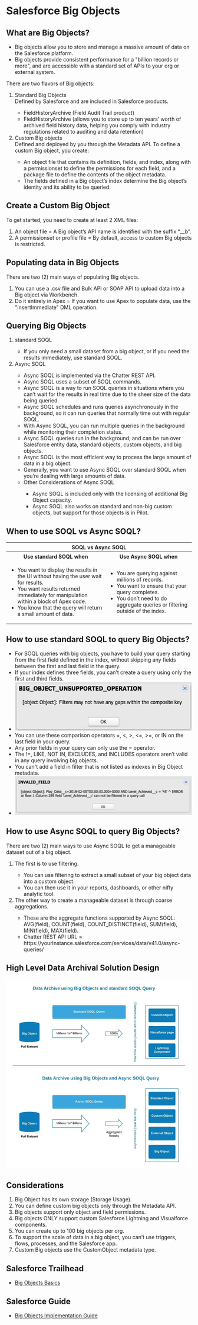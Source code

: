 # Salesforce Big Objects

## What are Big Objects?

<ul>
<li>Big objects allow you to store and manage a massive amount of data on the Salesforce platform.</li>
<li>Big objects provide consistent performance for a "billion records or more", and are accessible with a standard set of APIs to your org or external system.</li>
</ul>

There are two flavors of Big objects:

<ol type="1">
<li>Standard Big Objects</li>
Defined by Salesforce and are included in Salesforce products.
<ul>
<li>FieldHistoryArchive (Field Audit Trail product)</li>
<li>FieldHistoryArchive (allows you to store up to ten years’ worth of archived field history data, helping you comply with industry regulations related to auditing and data retention)</li>
</ul>
<li>Custom Big objects</li>
Defined and deployed by you through the Metadata API.
To define a custom Big object, you create:
<ul>
<li>An object file that contains its definition, fields, and index, along with a permissionset to define the permissions for each field, and a package file to define the contents of the object metadata.</li>
<li>The fields defined in a Big object’s index determine the Big object’s identity and its ability to be queried.</li>
</ul>
</ol>

## Create a Custom Big Object
To get started, you need to create at least 2 XML files:
<ol type="1">
<li>An object file = A Big object’s API name is identified with the suffix “__b”.</li>
<li>A permissionset or profile file = By default, access to custom Big objects is restricted.</li>
</ol>

## Populating data in Big Objects
There are two (2) main ways of populating Big objects.
<ol type="1">
<li>You can use a .csv file and Bulk API or SOAP API to upload data into a Big object via Workbench.</li>
<li>Do it entirely in Apex = If you want to use Apex to populate data, use the "insertImmediate" DML operation.</li>
</ol>

## Querying Big Objects
<ol type="1">
<li>standard SOQL</li>
<ul>
<li>If you only need a small dataset from a big object, or if you need the results immediately, use standard SOQL.</li>
</ul>
<li>Async SOQL</li>
<ul>
<li>Async SOQL is implemented via the Chatter REST API.</li>
<li>Async SOQL uses a subset of SOQL commands.</li>
<li>Async SOQL is a way to run SOQL queries in situations where you can’t wait for the results in real time due to the sheer size of the data being queried.</li>
<li>Async SOQL schedules and runs queries asynchronously in the background, so it can run queries that normally time out with regular SOQL.</li>
<li>With Async SOQL, you can run multiple queries in the background while monitoring their completion status.</li>
<li>Async SOQL queries run in the background, and can be run over Salesforce entity data, standard objects, custom objects, and big objects.</li>
<li>Async SOQL is the most efficient way to process the large amount of data in a big object.</li>
<li>Generally, you want to use Async SOQL over standard SOQL when you’re dealing with large amounts of data.</li>
<li>Other Considerations of Async SOQL</li>
<ul>
<li>Async SOQL is included only with the licensing of additional Big Object capacity.</li>
<li>Async SOQL also works on standard and non-big custom objects, but support for those objects is in Pilot.</li>
</ul>
</ul>
</ol>

## When to use SOQL vs Async SOQL?

<table>
	<tr>
		<th colspan="2">SOQL vs Async SOQL</th>
	</tr>
	<tr>
		<th>Use standard SOQL when</th>
		<th>Use Async SOQL when</th>
	</tr>
	<tr>
		<td>
			<ul>
				<li>You want to display the results in the UI without having the user wait for results.</li>
				<li>You want results returned immediately for manipulation within a block of Apex code.</li>
				<li>You know that the query will return a small amount of data.</li>
			</ul>
		</td>
		<td>
			<ul>
				<li>You are querying against millions of records.</li>
				<li>You want to ensure that your query completes.</li>
				<li>You don’t need to do aggregate queries or filtering outside of the index.</li>
			</ul>
		</td>
	</tr>
</table>

## How to use standard SOQL to query Big Objects?
<ul>
<li>For SOQL queries with big objects, you have to build your query starting from the first field defined in the index, without skipping any fields between the first and last field in the query.</li>
<li>If your index defines three fields, you can’t create a query using only the first and third fields.</li>
<li><img src="supportedimages/image1.png"/></li>
<li>You can use these comparison operators =, <, >, <=, >=, or IN on the last field in your query.</li>
<li>Any prior fields in your query can only use the = operator.</li>
<li>The !=, LIKE, NOT IN, EXCLUDES, and INCLUDES operators aren’t valid in any query involving big objects.</li>
<li>You can't add a field in filter that is not listed as indexes in Big Object metadata.</li>
<li><img src="supportedimages/image2.png"/></li>
</ul>

## How to use Async SOQL to query Big Objects?
There are two (2) main ways to use Async SOQL to get a manageable dataset out of a big object.
<ol type="1">
<li>The first is to use filtering.</li>
<ul>
<li>You can use filtering to extract a small subset of your big object data into a custom object.</li>
<li>You can then use it in your reports, dashboards, or other nifty analytic tool.</li>
</ul>	
<li>The other way to create a manageable dataset is through coarse aggregations.</li>
<ul>
<li>These are the aggregate functions supported by Async SOQL: AVG(field), COUNT(field), COUNT_DISTINCT(field), SUM(field), MIN(field), MAX(field).</li>
<li>Chatter REST API URL = https://yourInstance.salesforce.com/services/data/v41.0/async-queries/</li>
</ul>
</ol>

## High Level Data Archival Solution Design
<img src="supportedimages/image3.jpeg"/>

## Considerations
<ol type="1">
<li>Big Object has its own storage (Storage Usage).</li>
<li>You can define custom big objects only through the Metadata API.</li>
<li>Big objects support only object and field permissions.</li>
<li>Big objects ONLY support custom Salesforce Lightning and Visualforce components.</li>
<li>You can create up to 100 big objects per org.</li>
<li>To support the scale of data in a big object, you can’t use triggers, flows, processes, and the Salesforce app.</li>
<li>Custom Big objects use the CustomObject metadata type.</li>
</ol>

## Salesforce Trailhead
<ul>
<li><a href="https://trailhead.salesforce.com/content/learn/modules/big_objects" target="_blank" alt="Big Objects Basics">Big Objects Basics</a></li>
</ul>

## Salesforce Guide
<ul>
<li><a href="https://developer.salesforce.com/docs/atlas.en-us.216.0.bigobjects.meta/bigobjects/big_object.htm" target="_blank" alt="Big Objects Implementation Guide">Big Objects Implementation Guide</a></li>
</ul>
